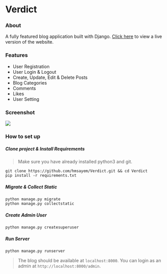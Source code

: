# Verdict
### About
A fully featured blog application built with Django.
[Click here](http://hmsayem.pythonanywhere.com) to view a live version of the website.

### Features

- User Registration
- User Login & Logout
- Create, Update, Edit & Delete Posts
- Blog Categories
- Comments
- Likes
- User Setting

### Screenshot

<img src="media/demo.gif">

### How to set up
##### Clone project & Install Requirements
> Make sure you have already installed python3 and git.
```
git clone https://github.com/hmsayem/Verdict.git && cd Verdict
pip install -r requirements.txt
```
##### Migrate & Collect Static
```
python manage.py migrate
python manage.py collectstatic
```
##### Create Admin User
```
python manage.py createsuperuser
```
##### Run Server
```
python manage.py runserver
```
>  The blog should be available at `localhost:8000`. You can login as an admin at `http://localhost:8000/admin`.
